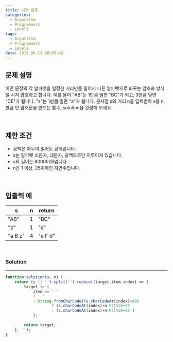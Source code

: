 ```yaml
---
title: 시저 암호
categories:
  - Algorithm
  - Programmers
  - Level1
tags:
  - Algorithm
  - Programmers
  - Level1
date: 2019-06-13 00:05:46
---
```



## 문제 설명
어떤 문장의 각 알파벳을 일정한 거리만큼 밀어서 다른 알파벳으로 바꾸는 암호화 방식을 시저 암호라고 합니다. 예를 들어 "AB"는 1만큼 밀면 "BC"가 되고, 3만큼 밀면 "DE"가 됩니다. "z"는 1만큼 밀면 "a"가 됩니다. 문자열 s와 거리 n을 입력받아 s를 n만큼 민 암호문을 만드는 함수, solution을 완성해 보세요.

<br/>

## 제한 조건
- 공백은 아무리 밀어도 공백입니다.
- s는 알파벳 소문자, 대문자, 공백으로만 이루어져 있습니다.
- s의 길이는 8000이하입니다.
- n은 1 이상, 25이하인 자연수입니다.

<br/>

## 입출력 예

| s | n | return |
| --- | --- | --- |
| "AB" | 1 | "BC" |
| "z" | 1 | "a" |
| "a B z" | 4 | "e F d" |

<br/>


### Solution

---

```javascript
function solution(s, n) {
    return (s || '').split('').reduce((target,item,index) => {
        target += (
            item == ' ' 
            ? ' ' 
            : String.fromCharCode((s.charCodeAt(index)>90)
                    ? (s.charCodeAt(index)+n-97)%26+97 
                    : (s.charCodeAt(index)+n-65)%26+65 )
            );
        
        return target;
    }, '');
}
```